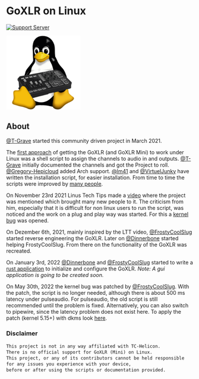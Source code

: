 # GoXLR on Linux

<p align="center">

[![Support Server](https://img.shields.io/discord/828348446775574548.svg?label=Discord&logo=Discord&colorB=7289da&style=flat)](https://discord.gg/Wbp3UxkX2j)

<img src="img/GoXLR-Linux.png" alt="Logo" height="200px" width="200px">
</p>

## About

[@T-Grave](https://github.com/T-Grave) started this community driven project in March 2021. 

The [first approach](https://github.com/GoXLR-on-linux/goxlr-on-linux/) of getting the GoXLR (and GoXLR Mini) to work under Linux was a shell script to assign the channels to audio in and outputs.
[@T-Grave](https://github.com/T-Grave/) initially documented the channels and got the Project to roll.
[@Gregory-Hepicloud](https://github.com/Gregory-Hepicloud/) added Arch support.
[@lm41](https://github.com/lm41/) and [@VirtuelJunky](https://github.com/VirtuelJunkey/) have written the installation script, for easier installation. 
From time to time the scripts were improved by [many people](https://github.com/GoXLR-on-Linux/goxlr-on-linux/graphs/contributors). 

On November 23rd 2021 Linus Tech Tips made a [video](https://youtu.be/3E8IGy6I9Wo?t=250) where the project was mentioned which brought many new people to it. 
The criticism from him, especially that it is difficult for non linux users to run the script, 
was noticed and the work on a plug and play way was started. 
For this a [kernel bug](https://bugzilla.kernel.org/show_bug.cgi?id=215079) was opened. 

On Dezember 6th, 2021, mainly inspired by the LTT video, [@FrostyCoolSlug](https://github.com/FrostyCoolSlug) started reverse engineering the GoXLR. 
Later on [@Dinnerbone](https://github.com/Dinnerbone) started helping FrostyCoolSlug. 
From there on the functionality of the GoXLR was recreated.

On January 3rd, 2022 [@Dinnerbone](https://github.com/Dinnerbone) and [@FrostyCoolSlug](https://github.com/FrostyCoolSlug) started to write a [rust application](https://github.com/GoXLR-on-Linux/GoXLR-Utility/) to initialize and configure the GoXLR. 
_Note: A gui application is going to be created soon._

On May 30th, 2022 the kernel bug was patched by [@FrostyCoolSlug](https://github.com/FrostyCoolSlug). With the patch, the script is no longer needed, although there is about 500 ms latency under pulseaudio. 
For pulseaudio, the old script is still recommended until the problem is fixed. 
Alternatively, you can also switch to pipewire, since the latency problem does not exist here.
To apply the patch (kernel 5.15+) with dkms look [here](https://github.com/GoXLR-on-Linux/snd-usb-audio-goxlr/).

### Disclaimer
```
This project is not in any way affiliated with TC-Helicon. 
There is no official support for GoXLR (Mini) on Linux. 
This project, or any of its contributors cannot be held responsible 
for any issues you experience with your device, 
before or after using the scripts or documentation provided.
```
